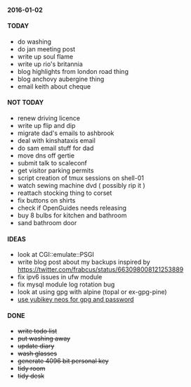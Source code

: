 #### 2016-01-02 ####

#### TODAY ####

- do washing
- do jan meeting post
- write up soul flame
- write up rio's britannia
- blog highlights from london road thing
- blog anchovy aubergine thing
- email keith about cheque

#### NOT TODAY ####

- renew driving licence
- write up flip and dip
- migrate dad's emails to ashbrook
- deal with kinshataxis email
- do sam email stuff for dad
- move dns off gertie
- submit talk to scaleconf
- get visitor parking permits
- script creation of tmux sessions on shell-01
- watch sewing machine dvd ( possibly rip it )
- reattach stocking thing to corset
- fix buttons on shirts
- check if OpenGuides needs releasing
- buy 8 bulbs for kitchen and bathroom
- sand bathroom door

#### IDEAS ####

- look at CGI::emulate::PSGI
- write blog post about my backups inspired by https://twitter.com/frabcus/status/663098008121253889
- fix ipv6 issues in ufw module
- fix mysql module log rotation bug
- look at using gpg with alpine (topal or ex-gpg-pine)
- [use yubikey neos for gpg and password](http://viccuad.me/blog/secure-yourself-part-1-airgapped-computer-and-GPG-smartcards/) 

#### DONE ####

- ~~write todo list~~
- ~~put washing away~~
- ~~update diary~~
- ~~wash glasses~~
- ~~generate 4096 bit personal key~~
- ~~tidy room~~
- ~~tidy desk~~
